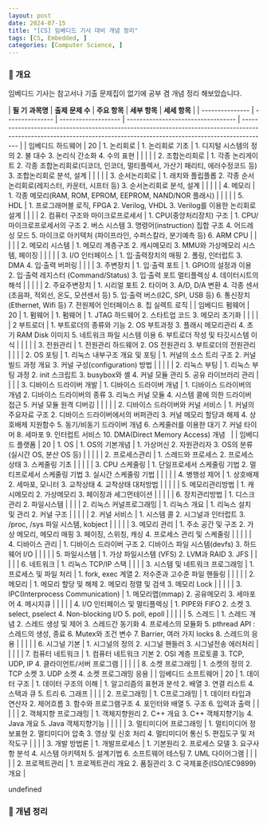 ```yaml
---
layout: post
date: 2024-07-15
title: "[CS] 임베디드 기사 대비 개념 정리"
tags: [CS, Embedded, ]
categories: [Computer Science, ]
---
```



### 🐣 개요


임베디드 기사는 참고서나 기출 문제집이 없기에 공부 겸 개념 정리 해보았습니다.


| **필 기**
**과목명** | **출제**
**문제 수** | **주요 항목**           | **세부 항목**                          | **세세 항목**                                                                                                                                                            |
| --------------- | --------------- | ------------------- | ---------------------------------- | -------------------------------------------------------------------------------------------------------------------------------------------------------------------- |
| 임베디드 하드웨어       | 20              | 1. 논리회로             | 1. 논리회로 기초                         | 1. 디지털 시스템의 정의
2. 불 대수
3. 논리식 간소화
4. 수의 표현
                                                                                                                          |
|                 |                 |                     | 2. 조합논리회로                          | 1. 각종 논리게이트
2. 각종 조합논리회로(디코더, 인코더, 멀티플렉서, 가산기 패리티, 에러수정코드 등)
3. 조합논리회로 분석, 설계
                                                                                       |
|                 |                 |                     | 3. 순서논리회로                          | 1. 래치와 플립플롭
2. 각종 순서논리회로(레지스터, 카운터, 시프터 등)
3. 순서논리회로 분석, 설계
                                                                                                         |
|                 |                 |                     | 4. 메모리                             | 1. 각종 메모리(RAM, ROM, EPROM, EEPROM, NAND/NOR 플래시)
                                                                                                                    |
|                 |                 |                     | 5. HDL                             | 1. 프로그래머블 로직, FPGA
2. Verilog, VHDL
3. Verilog를 이용한 논리회로설계
                                                                                                          |
|                 |                 | 2. 컴퓨터 구조와 마이크로프로세서 | 1. CPU(중앙처리장치) 구조                  | 1. CPU/마이크로프로세서의 구조
2. 버스 시스템
3. 명령어(instruction) 집합 구조
4. 어드레싱 모드
5. 마이크로 아키텍처 (파이프라인, 수퍼스칼라, 분기예측 등)
6. ARM CPU
                                                   |
|                 |                 |                     | 2. 메모리 시스템                         | 1. 메모리 계층구조
2. 캐시메모리
3. MMU와 가상메모리 시스템, 페이징
                                                                                                                         |
|                 |                 |                     | 3. I/O 인터페이스                       | 1. 입·출력장치의 매핑
2. 폴링, 인터럽트
3. DMA
4. 입·출력 버퍼링
                                                                                                                        |
|                 |                 | 3. 주변장치             | 1. 입·출력 포트                         | 1. GPIO의 설정과 이용
2. 입·출력 레지스터 (Command/Status)
3. 입·출력 포트 멀티플렉싱
4. 데이터시트의 해석
                                                                                         |
|                 |                 |                     | 2. 주요주변장치                          | 1. 시리얼 포트
2. 타이머
3. A/D, D/A 변환
4. 각종 센서(초음파, 적외선, 온도, 모션센서 등)
5. 입·출력 버스(I2C, SPI, USB 등)
6. 통신장치(Ethernet, Wifi 등)
7. 전원제어 인터페이스
8. 칩 실렉트 로직
                      |
| 임베디드 펌웨어        | 20              | 1. 펌웨어              | 1. 펌웨어                             | 1. JTAG 하드웨어
2. 스타트업 코드
3. 메모리 초기화
                                                                                                                                  |
|                 |                 |                     | 2 부트로더                             | 1. 부트로더의 종류와 기능
2. OS 부트과정
3. 플래시 메모리관리
4. 초기 RAM Disk 이미지
5. 네트워크 파일 시스템 이용
6. 부트로더 작성 및 타깃시스템 이식
                                                                  |
|                 |                 |                     | 3. 전원관리                            | 1. 전원관리 하드웨어 
2. OS 전원관리
3. 부트로더의 전원관리
                                                                                                                              |
|                 |                 | 2. OS 포팅            | 1. 리눅스 내부구조 개요 및 포팅                | 1. 커널의 소스 트리 구조
2. 커널 빌드 과정 개요
3. 커널 구성(configuration) 방법                                                                                                            |
|                 |                 |                     | 2. 리눅스 부팅                          | 1. 리눅스 부팅 과정
2. init 스크립트
3. busybox와 셸
4. 커널 모듈 관리
5. 공유 라이브러리 관리
                                                                                                  |
|                 |                 | 3. 디바이스 드라이버 개발     | 1. 디바이스 드라이버 개념                    | 1. 디바이스 드라이버의 개념
2. 디바이스 드라이버의 종류
3. 리눅스 커널 모듈
4. 시스템 콜에 의한 드라이버 접근
5. 커널 모듈 원격 디버깅
                                                                                 |
|                 |                 |                     | 2. 디바이스 드라이버와 커널 서비스               | 1. 커널의 주요자료 구조
2. 디바이스 드라이버에서의 버퍼관리
3. 커널 메모리 할당과 해제
4. 상호배제 지원함수
5. 동기/비동기 드라이버 개념
6. 스케줄러를 이용한 대기
7. 커널 타이머
8. 세마포
9. 인터럽트 서비스
10. DMA(Direct Memory Access) 개념
 
 |
| 임베디드 플랫폼        | 20              | 1. OS               | 1. OS의 기본개념                        | 1. 가상머신
2. 자원관리자
3. OS의 분류(실시간 OS, 분산 OS 등)
                                                                                                                         |
|                 |                 |                     | 2. 프로세스관리                          | 1. 스레드와 프로세스
2. 프로세스 상태
3. 스케줄링 기초
                                                                                                                                  |
|                 |                 |                     | 3. CPU 스케줄링                        | 1. 단일프로세서 스케줄링 기법
2. 멀티프로세서 스케줄링 기법
3. 실시간 스케줄링 기법
                                                                                                                  |
|                 |                 |                     | 4. 병행성 제어                          | 1. 상호배제
2. 세마포, 모니터
3. 교착상태
4. 교착상태 대처방법
                                                                                                                            |
|                 |                 |                     | 5. 메모리관리방법                         | 1. 캐시메모리
2. 가상메모리
3. 페이징과 세그먼테이션
                                                                                                                                    |
|                 |                 |                     | 6. 장치관리방법                          | 1. 디스크 관리
2. 파일시스템
                                                                                                                                                  |
|                 |                 | 2. 리눅스 커널프로그래밍      | 1. 리눅스 개요                          | 1. 리눅스 설치 및 관리
2. 커널 구조
                                                                                                                                             |
|                 |                 |                     | 2. 커널 서비스                          | 1. 시스템 콜
2. 시그널과 인터럽트
3. /proc, /sys 파일 시스템, kobject
                                                                                                                |
|                 |                 |                     | 3. 메모리 관리                          | 1. 주소 공간 및 구조
2. 가상 메모리, 메모리 매핑
3. 페이징, 스위칭, 캐싱
4. 프로세스 관리 및 스케줄링
                                                                                                   |
|                 |                 |                     | 4. 디바이스 관리                         | 1. 디바이스 드라이버 구조
2. 디바이스 파일 시스템(devfs)
3. 하드웨어 I/O
                                                                                                                   |
|                 |                 |                     | 5. 파일시스템                           | 1. 가상 파일시스템 (VFS)
2. LVM과 RAID
3. JFS
                                                                                                                               |
|                 |                 |                     | 6. 네트워크                            | 1. 리눅스 TCP/IP 스택
                                                                                                                                                    |
|                 |                 | 3. 시스템 및 네트워크 프로그래밍 | 1. 프로세스 및 파일 처리                    | 1. fork, exec 계열
2. 저수준과 고수준 파일 핸들링
                                                                                                                                 |
|                 |                 |                     | 2. 메모리                             | 1. 메모리 할당 및 해제
2. 메모리 정렬 및 검색
3. 메모리 Lock
                                                                                                                           |
|                 |                 |                     | 3. IPC(Interprocess Communication) | 1. 메모리맵(mmap)
2. 공유메모리
3. 세마포어
4. 메시지큐
                                                                                                                              |
|                 |                 |                     | 4. I/O 인터페이스 및 멀티플렉싱               | 1. PIPE와 FIFO
2. 소켓
3. select, pselect
4. Non-blocking I/O
5. poll, epoll
                                                                                           |
|                 |                 |                     | 5. 스레드                             | 1. 스레드 개념
2. 스레드 생성 및 제어
3. 스레드간 동기화
4. 프로세스의 모듈화
5. pthread API : 스레드의 생성, 종료
6. Mutex와 조건 변수
7. Barrier, 여러 가지 locks
8. 스레드의 응용
                                   |
|                 |                 |                     | 6. 시그널 기본                          | 1. 시그널의 정의
2. 시그널 핸들러
3. 시그널전송 에러처리
                                                                                                                                 |
|                 |                 |                     | 7. 컴퓨터 네트워크                        | 1. 컴퓨터 네트워크 기본
2. OSI 계층 프로토콜
3. TCP, UDP, IP
4. 클라이언트/서버 프로그램
                                                                                                      |
|                 |                 |                     | 8. 소켓 프로그래밍                        | 1. 소켓의 정의
2. TCP 소켓
3. UDP 소켓
4. 소켓 프로그래밍 응용
                                                                                                                        |
| 임베디드 소프트웨어      | 20              | 1. 데이터 구조           | 1. 데이터 구조의 이해                      | 1. 알고리즘의 표현과 분석
2. 배열
3. 연결 리스트
4. 스택과 큐
5. 트리
6. 그래프
                                                                                                               |
|                 |                 | 2. 프로그래밍            | 1. C프로그래밍                          | 1. 데이터 타입과 연산자
2. 제어흐름
3. 함수와 프로그램구조
4. 포인터와 배열
5. 구조
6. 입력과 출력
                                                                                                     |
|                 |                 |                     | 2. 객체지향 프로그래밍                      | 1. 객체지향원리
2. C++ 개요
3. C++ 객체지향기능
4. Java 개요
5. Java 객체지향기능
                                                                                                         |
|                 |                 |                     | 3. 멀티미디어 프로그래밍                     | 1. 멀티미디어 정보표현
2. 멀티미디어 압축
3. 영상 및 신호 처리
4. 멀티미디어 통신
5. 편집도구 및 저작도구
                                                                                                  |
|                 |                 | 3. 개발 방법론           | 1. 개발프로세스                          | 1. 기본원리
2. 프로세스 모델
3. 요구사항 분석
4. 시스템 아키텍처
5. 설계기법
6. 소프트웨어 테스팅
7. UML 다이어그램
                                                                                         |
|                 |                 |                     | 2. 프로젝트관리                          | 1. 프로젝트관리 개요
2. 품질관리
3. C 국제표준(ISO/IEC9899) 개요
                                                                                                                      |

undefined

### 🐣 개념 정리

